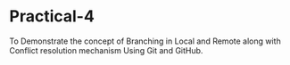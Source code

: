 # Practical-4
To Demonstrate the concept of Branching in Local and Remote along with Conflict resolution mechanism Using Git and GitHub.
